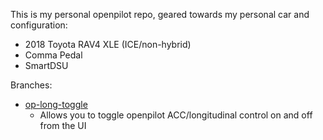 This is my personal openpilot repo, geared towards my personal car and configuration:
* 2018 Toyota RAV4 XLE (ICE/non-hybrid)
* Comma Pedal
* SmartDSU

Branches:
* [op-long-toggle](https://github.com/jasonmoreau/openpilot/tree/op-long-toggle)
  * Allows you to toggle openpilot ACC/longitudinal control on and off from the UI
